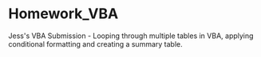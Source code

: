 # Homework_VBA
Jess's VBA Submission - Looping through multiple tables in VBA, applying conditional formatting and creating a summary table.
